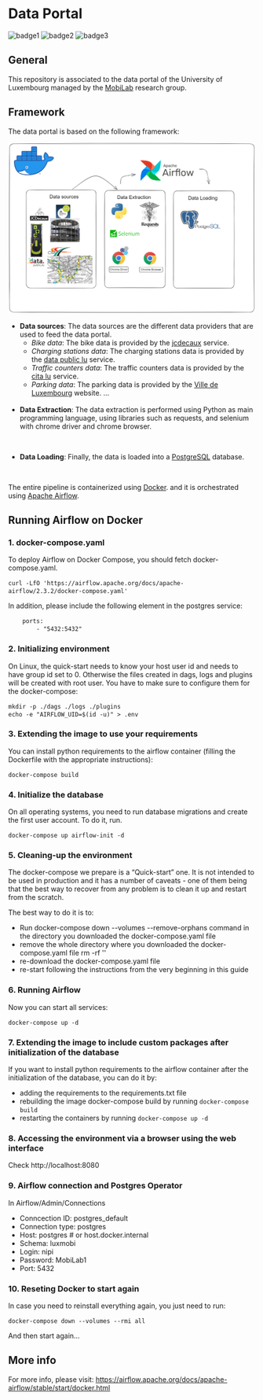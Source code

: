 # Data Portal

![badge1](https://img.shields.io/badge/language-Python-blue.svg)
![badge2](https://img.shields.io/badge/orchestrator-Airflow-brightgreen.svg)
![badge3](https://img.shields.io/badge/containerization-Docker-red.svg)

## General

This repository is associated to the data portal of the University of Luxembourg managed by the [MobiLab](https://mobilab.lu/) research group.


## Framework

The data portal is based on the following framework:

![Schema](./readme-resources/schema.png)

- **Data sources**:
The data sources are the different data providers that are used to feed the data portal. 
    - *Bike data*: The bike data is provided by the [jcdecaux](https://api.jcdecaux.com/vls/v1/stations?contract=Luxembourg&apiKey=4507a17cda9135dd36b8ff13d8a4102ab3aa44a0) service.
    - *Charging stations data*: The charging stations data is provided by the [data public lu](https://data.public.lu) service.
    - *Traffic counters data*: The traffic counters data is provided by the [cita lu](http://www.cita.lu) service.
    - *Parking data*: The parking data is provided by the [Ville de Luxembourg](https://www.vdl.lu) website.
    ... 
    <br/>
- **Data Extraction**:
The data extraction is performed using Python as main programming language, using libraries such as requests, and selenium with chrome driver and chrome browser.
<br/>

- **Data Loading**:
Finally, the data is loaded into a [PostgreSQL](https://www.postgresql.org/) database.
<br/>


The entire pipeline is containerized using [Docker](https://www.docker.com/). and it is orchestrated using [Apache Airflow](https://airflow.apache.org/).





## Running Airflow on Docker

### 1. docker-compose.yaml

To deploy Airflow on Docker Compose, you should fetch docker-compose.yaml.

```
curl -LfO 'https://airflow.apache.org/docs/apache-airflow/2.3.2/docker-compose.yaml'
```

In addition, please include the following element in the postgres service:

```
    ports:
        - "5432:5432"
```

### 2. Initializing environment

On Linux, the quick-start needs to know your host user id and needs to have group id set to 0. Otherwise the files created in dags, logs and plugins will be created with root user. You have to make sure to configure them for the docker-compose:

```
mkdir -p ./dags ./logs ./plugins
echo -e "AIRFLOW_UID=$(id -u)" > .env
```

### 3. Extending the image to use your requirements

You can install python requirements to the airflow container (filling the Dockerfile with the appropriate instructions):

```
docker-compose build
```

### 4. Initialize the database

On all operating systems, you need to run database migrations and create the first user account. To do it, run.

```
docker-compose up airflow-init -d
```

### 5. Cleaning-up the environment

The docker-compose we prepare is a “Quick-start” one. It is not intended to be used in production and it has a number of caveats - one of them being that the best way to recover from any problem is to clean it up and restart from the scratch.

The best way to do it is to:

- Run docker-compose down --volumes --remove-orphans command in the directory you downloaded the docker-compose.yaml file
- remove the whole directory where you downloaded the docker-compose.yaml file rm -rf '<DIRECTORY>'
- re-download the docker-compose.yaml file
- re-start following the instructions from the very beginning in this guide

### 6. Running Airflow

Now you can start all services:

```
docker-compose up -d
```

### 7. Extending the image to include custom packages after initialization of the database

If you want to install python requirements to the airflow container after the initialization of the database, you can do it by:

- adding the requirements to the requirements.txt file
- rebuilding the image docker-compose build by running `docker-compose build`
- restarting the containers by running `docker-compose up -d`

### 8. Accessing the environment via a browser using the web interface

Check http://localhost:8080

### 9. Airflow connection and Postgres Operator

In Airflow/Admin/Connections

- Conncection ID: postgres_default
- Connection type: postgres
- Host: postgres # or host.docker.internal
- Schema: luxmobi
- Login: nipi
- Password: MobiLab1
- Port: 5432

### 10. Reseting Docker to start again

In case you need to reinstall everything again, you just need to run:

```
docker-compose down --volumes --rmi all
```

And then start again...

## More info

For more info, please visit:
https://airflow.apache.org/docs/apache-airflow/stable/start/docker.html
